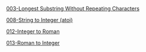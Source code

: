 [003-Longest Substring Without Repeating Characters](/leetcode/hash-table/003-longest-substring-without-repeating-characters.md)

[008-String to Integer \(atoi\)](/leetcode/math/008-string-to-integer-atoi.md)

[012-Integer to Roman](/leetcode/math/012-integer-to-roman.md)

[013-Roman to Integer](/leetcode/math/013-roman-to-integer.md)

